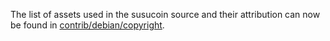 The list of assets used in the susucoin source and their attribution can now be found in [contrib/debian/copyright](../contrib/debian/copyright).
